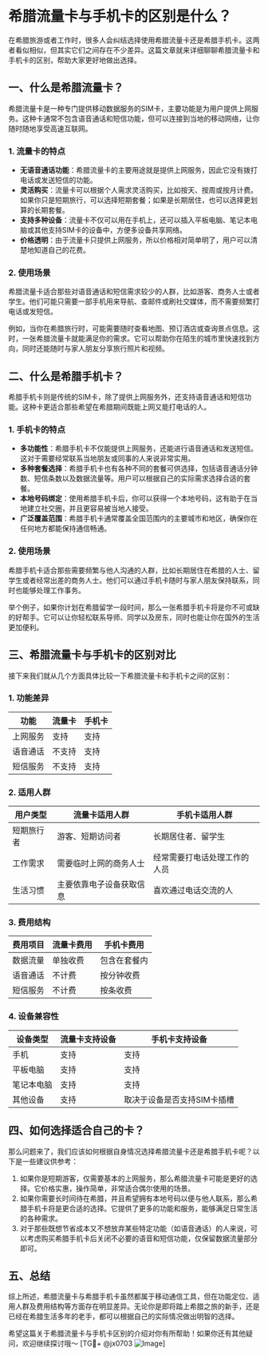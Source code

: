 # 希腊流量卡与手机卡的区别是什么？

在希腊旅游或者工作时，很多人会纠结选择使用希腊流量卡还是希腊手机卡。这两者看似相似，但其实它们之间存在不少差异。这篇文章就来详细聊聊希腊流量卡和手机卡的区别，帮助大家更好地做出选择。

## 一、什么是希腊流量卡？

希腊流量卡是一种专门提供移动数据服务的SIM卡，主要功能是为用户提供上网服务。这种卡通常不包含语音通话和短信功能，但可以连接到当地的移动网络，让你随时随地享受高速互联网。

### 1. 流量卡的特点

- **无语音通话功能**：希腊流量卡的主要用途就是提供上网服务，因此它没有拨打电话或发送短信的功能。
- **灵活购买**：流量卡可以根据个人需求灵活购买，比如按天、按周或按月计费。如果你只是短期旅行，可以选择短期套餐；如果是长期居住，也可以选择更划算的长期套餐。
- **支持多种设备**：流量卡不仅可以用在手机上，还可以插入平板电脑、笔记本电脑或其他支持SIM卡的设备中，方便多设备共享网络。
- **价格透明**：由于流量卡只提供上网服务，所以价格相对简单明了，用户可以清楚地知道自己的花费。

### 2. 使用场景

希腊流量卡适合那些对语音通话和短信需求较少的人群，比如游客、商务人士或者学生。他们可能只需要一部手机用来导航、查邮件或刷社交媒体，而不需要频繁打电话或发短信。

例如，当你在希腊旅行时，可能需要随时查看地图、预订酒店或查询景点信息。这时，一张希腊流量卡就能满足你的需求。它可以帮助你在陌生的城市里快速找到方向，同时还能随时与家人朋友分享旅行照片和视频。

## 二、什么是希腊手机卡？

希腊手机卡则是传统的SIM卡，除了提供上网服务外，还支持语音通话和短信功能。这种卡更适合那些希望在希腊期间既能上网又能打电话的人。

### 1. 手机卡的特点

- **多功能性**：希腊手机卡不仅能提供上网服务，还能进行语音通话和发送短信。这对于需要经常联系当地朋友或同事的人来说非常实用。
- **多种套餐选择**：希腊手机卡也有各种不同的套餐可供选择，包括语音通话分钟数、短信条数以及数据流量等。用户可以根据自己的实际需求选择合适的套餐。
- **本地号码绑定**：使用希腊手机卡后，你可以获得一个本地号码，这有助于在当地建立社交圈，并且更容易被当地人接受。
- **广泛覆盖范围**：希腊手机卡通常覆盖全国范围内的主要城市和地区，确保你在任何地方都能保持通信畅通。

### 2. 使用场景

希腊手机卡适合那些需要频繁与他人沟通的人群，比如长期居住在希腊的人士、留学生或者经常出差的商务人士。他们可以通过手机卡随时与家人朋友保持联系，同时也能够处理工作事务。

举个例子，如果你计划在希腊留学一段时间，那么一张希腊手机卡将是你不可或缺的好帮手。它可以让你轻松联系导师、同学以及房东，同时也能让你在国外的生活更加便利。

## 三、希腊流量卡与手机卡的区别对比

接下来我们就从几个方面具体比较一下希腊流量卡和手机卡之间的区别：

### 1. 功能差异

| 功能         | 流量卡                        | 手机卡                          |
|--------------|-------------------------------|---------------------------------|
| 上网服务      | 支持                         | 支持                           |
| 语音通话      | 不支持                       | 支持                           |
| 短信服务      | 不支持                       | 支持                           |

### 2. 适用人群

| 用户类型       | 流量卡适用人群                 | 手机卡适用人群                  |
|----------------|--------------------------------|---------------------------------|
| 短期旅行者     | 游客、短期访问者               | 长期居住者、留学生              |
| 工作需求       | 需要临时上网的商务人士         | 经常需要打电话处理工作的人员    |
| 生活习惯       | 主要依靠电子设备获取信息        | 喜欢通过电话交流的人            |

### 3. 费用结构

| 费用项目       | 流量卡费用                     | 手机卡费用                      |
|----------------|--------------------------------|---------------------------------|
| 数据流量       | 单独收费                       | 包含在套餐内                   |
| 语音通话       | 不计费                         | 按分钟收费                     |
| 短信服务       | 不计费                         | 按条收费                       |

### 4. 设备兼容性

| 设备类型       | 流量卡支持设备                 | 手机卡支持设备                  |
|----------------|--------------------------------|---------------------------------|
| 手机           | 支持                          | 支持                            |
| 平板电脑       | 支持                          | 支持                            |
| 笔记本电脑     | 支持                          | 支持                            |
| 其他设备       | 支持                          | 取决于设备是否支持SIM卡插槽    |

## 四、如何选择适合自己的卡？

那么问题来了，我们应该如何根据自身情况选择希腊流量卡还是希腊手机卡呢？以下是一些建议供参考：

1. 如果你是短期游客，仅需要基本的上网服务，那么希腊流量卡可能是更好的选择。它价格实惠，操作简单，非常适合偶尔使用的场景。
2. 如果你需要长时间待在希腊，并且希望拥有本地号码以便与他人联系，那么希腊手机卡将是更合适的选择。它提供了更多的功能和服务，能够满足日常生活的各种需求。
3. 对于那些既想节省成本又不想放弃某些特定功能（如语音通话）的人来说，可以考虑购买希腊手机卡后关闭不必要的语音和短信功能，仅保留数据流量部分即可。

## 五、总结

综上所述，希腊流量卡与希腊手机卡虽然都属于移动通信工具，但在功能定位、适用人群及费用结构等方面存在明显差异。无论你是即将踏上希腊之旅的新手，还是已经在希腊生活多年的老手，都可以根据自己的实际情况做出明智的选择。

希望这篇关于希腊流量卡与手机卡区别的介绍对你有所帮助！如果你还有其他疑问，欢迎继续探讨哦～ [TG💪+ @jx0703 ![Image](https://github.com/user-attachments/assets/dbca1d08-cadb-493c-b0ec-ad6f7a83f270)]